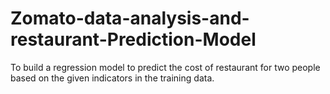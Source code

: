# Zomato-data-analysis-and-restaurant-Prediction-Model
To build a regression model to predict the cost of restaurant for two people based on the given indicators in the training data. 
